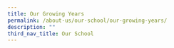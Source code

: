 ```yaml
---
title: Our Growing Years
permalink: /about-us/our-school/our-growing-years/
description: ""
third_nav_title: Our School
---
```

